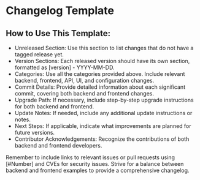# Changelog Template

<template>

## [TAG_NAME] - YYYY-MM-DD

### Summary
Brief description of the main changes and improvements in this version.
Example: This release introduces a new responsive design for the dashboard, improves API performance, implements two-factor authentication, and fixes several critical bugs.

### Description
More detailed description of this version's focus, including the main objectives and overall impact on the project.
Example: Version 2.1.0 focuses on enhancing both the user interface and backend infrastructure. We've implemented a new responsive design for better mobile support, optimized our database queries for faster API responses, added two-factor authentication for improved security, and resolved several issues reported by our community.

### Breaking Changes
List any changes that break compatibility with previous versions.
- Backend Example: Changed the structure of the user object returned by the API [#PRNumber]
- Frontend Example: Changed the props structure of the UserProfile component [#PRNumber]
- Example: Removed support for legacy authentication method [#IssueNumber]

### Added
- New features or functionalities added
- Backend Example: Implemented two-factor authentication for user accounts [#PRNumber]
- Backend Example: New script `log_changes.sh` for logging commit changes [#IssueNumber]
- Frontend Example: Added a new DatePicker component for improved date selection [#PRNumber]
- Frontend Example: Implemented dark mode support across all pages [#IssueNumber]
- API: New endpoint `/api/v2/users` for improved user management [#PRNumber]
- UI: New responsive navigation menu for mobile devices [#PRNumber]
- Configuration: New environment variable `MAX_CONCURRENT_REQUESTS` to control server load [#IssueNumber]
- Accessibility: Added ARIA labels to all interactive elements [#IssueNumber]

### Changed
- Changes to existing functionalities
- Backend Example: Renamed `log_commit.sh` to `log_full.sh` [#PRNumber]
- Backend Example: Updated user profile data structure for better scalability [#IssueNumber]
- Frontend Example: Refactored the UserDashboard component for better performance [#PRNumber]
- Frontend Example: Updated the color scheme to improve contrast and readability [#IssueNumber]
- API: Modified response format for `/api/v1/products` to include category information [#PRNumber]
- UI: Redesigned the product listing page with a grid layout [#PRNumber]
- Configuration: Updated default value for `CACHE_TIMEOUT` from 3600 to 7200 seconds [#IssueNumber]
- Styling: Migrated from CSS modules to styled-components for all components [#PRNumber]

### Deprecated
- Features that will be removed in future versions
- Backend Example: The `oldAuthFunction()` is deprecated and will be removed in v3.0.0. Use `newAuthFunction()` instead.
- Frontend Example: The `OldButton` component is deprecated. Use `NewButton` instead [#IssueNumber]
- API: The `/api/v1/legacy` endpoint is deprecated and will be removed in the next major version [#IssueNumber]

### Removed
- Features that were removed in this version
- Backend Example: Removed deprecated `getOldUserData()` function [#PRNumber]
- Frontend Example: Removed the obsolete `Carousel` component. Use `ImageSlider` instead [#PRNumber]
- API: Removed deprecated `/api/v1/old-endpoint` [#PRNumber]
- Configuration: Removed unused `LEGACY_MODE` environment variable [#IssueNumber]

### Fixed
- Bug fixes
- Backend Example: Fixed issue with commit logging in merge scenarios [#IssueNumber]
- Backend Example: Resolved race condition in concurrent user session handling [#PRNumber]
- Frontend Example: Fixed layout issues on the checkout page for mobile devices [#IssueNumber]
- Frontend Example: Resolved z-index conflicts in the modal component [#PRNumber]
- API: Corrected error handling for invalid input in user registration [#IssueNumber]
- UI: Fixed inconsistent button styles across the application [#IssueNumber]

### Security
- Vulnerability fixes or security improvements
- Backend Example: Updated bcrypt library to address potential security vulnerability [CVE-2023-12345]
- Frontend Example: Implemented Content Security Policy (CSP) headers [#IssueNumber]
- Example: Upgraded SSL/TLS protocol to latest version across all services [#PRNumber]

### Dependencies
- Updates or changes to project dependencies
- Backend Example: Updated Express.js to version 4.17.1 to fix security vulnerabilities [#IssueNumber]
- Frontend Example: Upgraded React from 17.0.2 to 18.0.0 [#PRNumber]
- Example: Added new dependency on lodash for utility functions [#IssueNumber]

### Documentation
- Significant updates to documentation
- Backend Example: Updated API documentation with new endpoints and response formats [#PRNumber]
- Frontend Example: Added a new style guide for component usage [#PRNumber]
- Example: Updated README with new installation and configuration instructions [#IssueNumber]

### Tests
- Changes to tests or test coverage
- Backend Example: Added integration tests for the new two-factor authentication system [#IssueNumber]
- Frontend Example: Implemented unit tests for all utility functions in `src/utils` [#PRNumber]
- Example: Increased overall test coverage from 75% to 90% [#IssueNumber]

### Performance
- Performance improvements or issues
- Backend Example: Optimized database queries, reducing average response time by 30% [#IssueNumber]
- Frontend Example: Implemented lazy loading for images to improve initial load time [#IssueNumber]
- Example: Reduced bundle size by 25% through code splitting and lazy loading [#PRNumber]

### Content Files Changed
- List of content files that were modified
- Example:
  - Backend: src/services/authService.js (implemented two-factor authentication)
  - Frontend: src/components/UserDashboard/UserDashboard.jsx (refactored for performance)
  - API: docs/API.md (added new endpoints, updated examples)
  - Configuration: .env.example (added new environment variables)

### Known Issues
- List of known issues or limitations in this version
- Backend Example: Occasional timeout when processing large files (> 1GB) [#IssueNumber]
- Frontend Example: Dark mode toggle causes a brief flash when switching themes [#PRNumber]
- API Example: Rate limiting may affect performance for high-traffic applications [#IssueNumber]

## Commit Details

### Commit: [type]: brief description
- Date: YYYY-MM-DD HH:MM:SS +/-TTTT
- Author: Author Name
- Hash: abcdef1

#### File Changes

1. Backend: src/services/authService.js
   - Implemented two-factor authentication logic
   - Added error handling for invalid 2FA codes

2. Frontend: src/components/UserDashboard/UserDashboard.jsx
   - Refactored component to use React hooks for better performance
   - Implemented memoization to prevent unnecessary re-renders

### Contributor Acknowledgements
Thanks to the following contributors who helped with this release:
- @username1 - Implemented two-factor authentication (Backend)
- @username2 - Refactored the UserDashboard for improved performance (Frontend)
- @username3 - Optimized database queries (Backend)
- @username4 - Added dark mode support and updated the color scheme (Frontend)

</template>

## How to Use This Template:

- Unreleased Section: Use this section to list changes that do not have a tagged release yet.
- Version Sections: Each released version should have its own section, formatted as [version] - YYYY-MM-DD.
- Categories: Use all the categories provided above. Include relevant backend, frontend, API, UI, and configuration changes.
- Commit Details: Provide detailed information about each significant commit, covering both backend and frontend changes.
- Upgrade Path: If necessary, include step-by-step upgrade instructions for both backend and frontend.
- Update Notes: If needed, include any additional update instructions or notes.
- Next Steps: If applicable, indicate what improvements are planned for future versions.
- Contributor Acknowledgements: Recognize the contributions of both backend and frontend developers.

Remember to include links to relevant issues or pull requests using [#Number] and CVEs for security issues. Strive for a balance between backend and frontend examples to provide a comprehensive changelog.
